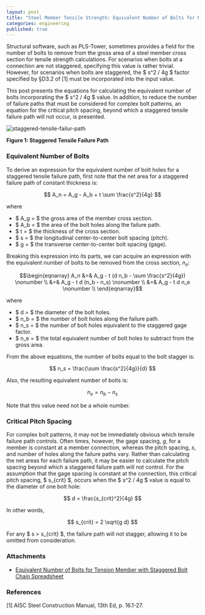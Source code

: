 ```yaml
---
layout: post
title: "Steel Member Tensile Strength: Equivalent Number of Bolts for Net Area Calculations"
categories: engineering
published: true
---
```


Structural software, such as PLS-Tower, sometimes provides a field for the number of bolts to remove from the gross area of a steel member cross section for tensile strength calculations. For scenarios when bolts at a connection are not staggered, specifying this value is rather trivial. However, for scenarios when bolts are staggered, the $ s^2 / 4g $ factor specified by §D3.2 of \[1] must be incorporated into the input value.

This post presents the equations for calculating the equivalent number of bolts incorporating the $ s^2 / 4g $ value. In addition, to reduce the number of failure paths that must be considered for complex bolt patterns, an equation for the critical pitch spacing, beyond which a staggered tensile failure path will not occur, is presented.

![staggered-tensile-failur-path](https://user-images.githubusercontent.com/23442063/134752550-52d07d4f-13f4-4082-a8dc-6f7bf276126b.png)

**Figure 1: Staggered Tensile Failure Path**
<!--excerpt-->

### Equivalent Number of Bolts

To derive an expression for the equivalent number of bolt holes for a staggered tensile failure path, first note that the net area for a staggered failure path of constant thickness is:

$$ A_n = A_g - A_b + t \sum \frac{s^2}{4g} $$

where

* $ A_g = $ the gross area of the member cross section.
* $ A_b = $ the area of the bolt holes along the failure path.
* $ t = $ the thickness of the cross section.
* $ s = $ the longitudinal center-to-center bolt spacing (pitch).
* $ g = $ the transverse center-to-center bolt spacing (gage).

Breaking this expression into its parts, we can acquire an expression with the equivalent number of bolts to be removed from the cross section, $n_e$:

$$\begin{eqnarray}
A_n &=& A_g - t (d n_b - \sum \frac{s^2}{4g}) \nonumber \\
&=& A_g - t d (n_b - n_s) \nonumber \\
&=& A_g - t d n_e \nonumber \\
\end{eqnarray}$$

where

* $ d = $ the diameter of the bolt holes.
* $ n_b = $ the number of bolt holes along the failure path.
* $ n_s = $ the number of bolt holes equivalent to the staggered gage factor.
* $ n_e = $ the total equivalent number of bolt holes to subtract from the gross area.

From the above equations, the number of bolts equal to the bolt stagger is:

$$ n_s = \frac{\sum \frac{s^2}{4g}}{d} $$

Also, the resulting equivalent number of bolts is:

$$ n_e = n_b - n_s $$

Note that this value need not be a whole number.

### Critical Pitch Spacing

For complex bolt patterns, it may not be immediately obvious which tensile failure path controls. Often times, however, the gage spacing, $g$, for a member is constant at a member connection, whereas the pitch spacing, $s$, and number of holes along the failure paths vary. Rather than calculating the net areas for each failure path, it may be easier to calculate the pitch spacing beyond which a staggered failure path will not control. For the assumption that the gage spacing is constant at the connection, this critical pitch spacing, $ s_{crit} $, occurs when the $ s^2 / 4g $ value is equal to the diameter of one bolt hole:

$$ d = \frac{s_{crit}^2}{4g} $$

In other words,

$$ s_{crit} = 2 \sqrt{g d} $$

For any $ s > s_{crit} $, the failure path will not stagger, allowing it to be omitted from consideration.

### Attachments

* [Equivalent Number of Bolts for Tension Member with Staggered Bolt Chain Spreadsheet](https://docs.google.com/spreadsheets/d/1d7dc8T0IlulbBMIf2ZLVICGpPFjc1OTMy9bnig6wXXo/edit?usp=sharing)

### References

[1] AISC Steel Construction Manual, 13th Ed, p. 16.1-27.

